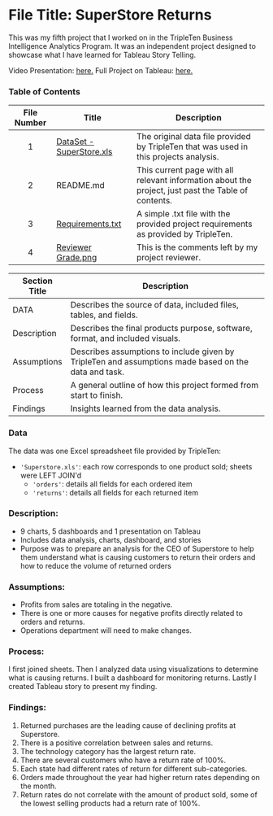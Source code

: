 # File Title: SuperStore Returns

This was my fifth project that I worked on in the TripleTen Business Intelligence Analytics Program. It was an independent project designed to showcase what I have learned for Tableau Story Telling.

Video Presentation: <a href='https://youtu.be/uiNIs_U2BLg' target=_blank><u>here</u>.</a>
Full Project on Tableau: <a href='https://public.tableau.com/app/profile/corrinne.sargent/viz/SuperstoreReturns_17120137434790/ReturnMetrics' target=_blank><u>here</u>.</a> 

### Table of Contents
| File Number | Title | Description |
| :-----------: | ----------- |----------- |
| 1 | [DataSet - SuperStore.xls](https://github.com/CorriSarge/TripleTen_projects/blob/main/SuperStore%20Returns/Sample%20-%20Superstore.xls) | The original data file provided by TripleTen that was used in this projects analysis. |
| 2 | README.md | This current page with all relevant information about the project, just past the Table of contents. |
| 3 | [Requirements.txt](https://github.com/CorriSarge/TripleTen_projects/blob/main/SuperStore%20Returns/Requirements) | A simple .txt file with the provided project requirements as provided by TripleTen. |
| 4 | [Reviewer Grade.png](https://github.com/CorriSarge/TripleTen_projects/blob/main/SuperStore%20Returns/Returns%20reviewer%20comments.png) | This is the comments left by my project reviewer. |

| Section Title | Description |
| ----------- |----------- |
| DATA | Describes the source of data, included files, tables, and fields. |
| Description | Describes the final products purpose, software, format, and included visuals. |
| Assumptions | Describes assumptions to include given by TripleTen and assumptions made based on the data and task. |
| Process | A general outline of how this project formed from start to finish. |
| Findings | Insights learned from the data analysis. |

### Data
The data was one Excel spreadsheet file provided by TripleTen:
- `'Superstore.xls'`: each row corresponds to one product sold; sheets were LEFT JOIN'd
    - `'orders'`: details all fields for each ordered item
    - `'returns'`: details all fields for each returned item

### Description:
- 9 charts, 5 dashboards and 1 presentation on Tableau
- Includes data analysis, charts, dashboard, and stories
- Purpose was to prepare an analysis for the CEO of Superstore to help them understand what is causing customers to return their orders and how to reduce the volume of returned orders

### Assumptions:
- Profits from sales are totaling in the negative.	
- There is one or more causes for negative profits directly related to orders and returns.
- Operations department will need to make changes.

### Process:
I first joined sheets.
Then I analyzed data using visualizations to determine what is causing returns.
I built a dashboard for monitoring returns.
Lastly I created Tableau story to present my finding.

### Findings:
1. Returned purchases are the leading cause of declining profits at Superstore.
2. There is a positive correlation between sales and returns.
3. The technology category has the largest return rate.
4. There are several customers who have a return rate of 100%.
5. Each state had different rates of return for different sub-categories.
6. Orders made throughout the year had higher return rates depending on the month.
7. Return rates do not correlate with the amount of product sold, some of the lowest selling products had a return rate of 100%.
